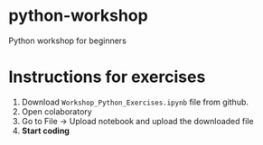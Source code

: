 # python-workshop
Python workshop for beginners

# Instructions for exercises
1. Download `Workshop_Python_Exercises.ipynb` file from github.
2. Open colaboratory
3. Go to File -> Upload notebook and upload the downloaded file
4. **Start coding**
